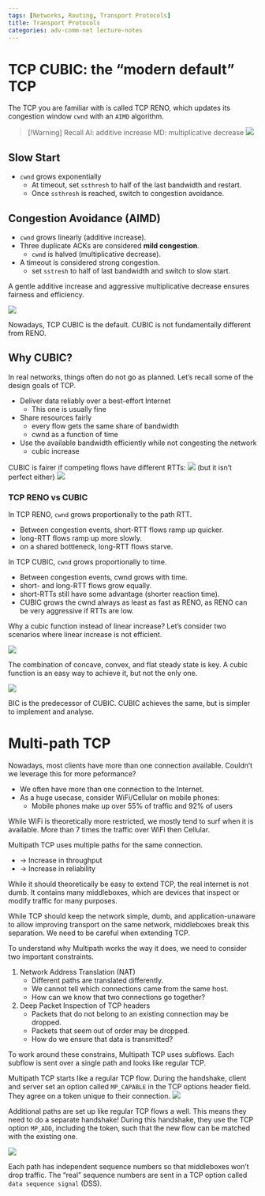 ```yaml
---
tags: [Networks, Routing, Transport Protocols]
title: Transport Protocols
categories: adv-comm-net lecture-notes
---
```


# TCP CUBIC: the “modern default” TCP

The TCP you are familiar with is called TCP RENO, which updates its congestion window `cwnd` with an `AIMD` algorithm.

> [!Warning] Recall AI: additive increase MD: multiplicative decrease ![](/assets/img/Pasted%20image%2020240116190354.png)

## Slow Start

- `cwnd` grows exponentially
  - At timeout, set `ssthresh` to half of the last bandwidth and restart.
  - Once `ssthresh` is reached, switch to congestion avoidance.

## Congestion Avoidance (AIMD)

- `cwnd` grows linearly (additive increase).
- Three duplicate ACKs are considered **mild congestion**.
  - `cwnd` is halved (multiplicative decrease).
- A timeout is considered strong congestion.
  - set `sstresh` to half of last bandwidth and switch to slow start.

A gentle additive increase and aggressive multiplicative decrease ensures fairness and efficiency.

![](/assets/img/Pasted%20image%2020240116191945.png)

Nowadays, TCP CUBIC is the default. CUBIC is not fundamentally different from RENO.

## Why CUBIC?

In real networks, things often do not go as planned. Let’s recall some of the design goals of TCP.

- Deliver data reliably over a best-effort Internet
  - This one is usually fine
- Share resources fairly
  - every flow gets the same share of bandwidth
  - cwnd as a function of time
- Use the available bandwidth efficiently while not congesting the network
  - cubic increase

CUBIC is fairer if competing flows have different RTTs: ![](/assets/img/Pasted%20image%2020240116192139.png) (but it isn’t perfect either) ![](/assets/img/Pasted%20image%2020240116192156.png)

### TCP RENO vs CUBIC

In TCP RENO, `cwnd` grows proportionally to the path RTT.

- Between congestion events, short-RTT flows ramp up quicker.
- long-RTT flows ramp up more slowly.
- on a shared bottleneck, long-RTT flows starve.

In TCP CUBIC, `cwnd` grows proportionally to time.

- Between congestion events, cwnd grows with time.
- short- and long-RTT flows grow equally.
- short-RTTs still have some advantage (shorter reaction time).
- CUBIC grows the cwnd always as least as fast as RENO, as RENO can be very aggressive if RTTs are low.

Why a cubic function instead of linear increase? Let’s consider two scenarios where linear increase is not efficient.

![](/assets/img/Pasted%20image%2020240116193916.png)

The combination of concave, convex, and flat steady state is key. A cubic function is an easy way to achieve it, but not the only one.

![](/assets/img/Pasted%20image%2020240116194027.png)

BIC is the predecessor of CUBIC. CUBIC achieves the same, but is simpler to implement and analyse.

# Multi-path TCP

Nowadays, most clients have more than one connection available. Couldn’t we leverage this for more peformance?

- We often have more than one connection to the Internet.
- As a huge usecase, consider WiFi/Cellular on mobile phones:
  - Mobile phones make up over 55% of traffic and 92% of users

While WiFi is theoretically more restricted, we mostly tend to surf when it is available. More than 7 times the traffic over WiFi then Cellular.

Multipath TCP uses multiple paths for the same connection.

- → Increase in throughput
- → Increase in reliability

While it should theoretically be easy to extend TCP, the real internet is not dumb. It contains many middleboxes, which are devices that inspect or modify traffic for many purposes.

While TCP should keep the network simple, dumb, and application-unaware to allow improving transport on the same network, middleboxes break this separation. We need to be careful when extending TCP.

To understand why Multipath works the way it does, we need to consider two important constraints.

1. Network Address Translation (NAT)
   - Different paths are translated differently.
   - We cannot tell which connections came from the same host.
   - How can we know that two connections go together?
2. Deep Packet Inspection of TCP headers
   - Packets that do not belong to an existing connection may be dropped.
   - Packets that seem out of order may be dropped.
   - How do we ensure that data is transmitted?

To work around these constrains, Multipath TCP uses subflows. Each subflow is sent over a single path and looks like regular TCP.

Multipath TCP starts like a regular TCP flow. During the handshake, client and server set an option called `MP_CAPABLE` in the TCP options header field. They agree on a token unique to their connection. ![](/assets/img/Pasted%20image%2020240116200455.png)

Additional paths are set up like regular TCP flows a well. This means they need to do a separate handshake! During this handshake, they use the TCP option `MP_ADD`, including the token, such that the new flow can be matched with the existing one.

![](/assets/img/Pasted%20image%2020240116200523.png)

Each path has independent sequence numbers so that middleboxes won’t drop traffic. The “real” sequence numbers are sent in a TCP option called `data sequence signal` (DSS).
